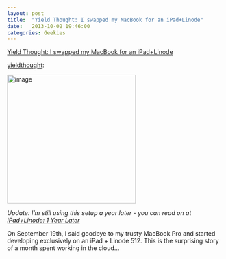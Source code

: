 ```yaml
---
layout: post
title:  "Yield Thought: I swapped my MacBook for an iPad+Linode"
date:   2013-10-02 19:46:00
categories: Geekies
---
```

<a href="http://yieldthought.com/post/12239282034/swapped-my-macbook-for-an-ipad">Yield Thought: I swapped my MacBook for an iPad+Linode</a>

<a class="tumblr_blog" href="http://yieldthought.com/post/12239282034/swapped-my-macbook-for-an-ipad">yieldthought</a>:

<p class="media"><img alt="image" src="http://media.tumblr.com/tumblr_ltw809CpGh1qd3z7l.png" height="300" /></p>
<em>Update: I’m still using this setup a year later - you can read on at <a href="http://yieldthought.com/post/31857050698/ipad-linode-1-year-later">iPad+Linode: 1 Year Later</a></em>

On September 19th, I said goodbye to my trusty MacBook Pro and started developing exclusively on an iPad + Linode 512. This is the surprising story of a month spent working in the cloud...

